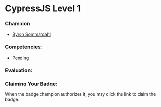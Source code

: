 # CypressJS Level 1

### Champion

- [Byron Sommardahl](mailto:byron@acklenavenue.com)

### Competencies:

- Pending

### Evaluation:



### Claiming Your Badge:

When the badge champion authorizes it, you may click the link to claim the badge.

